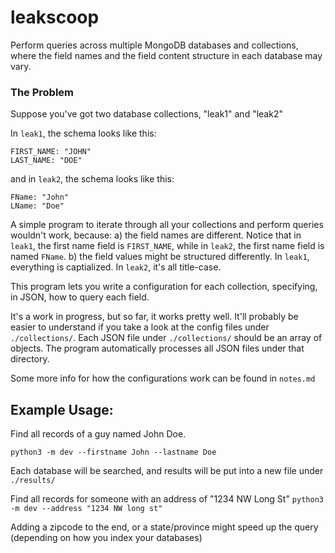 # leakscoop

Perform queries across multiple MongoDB databases and collections, where the field names and the field content structure in each database may vary.

### The Problem

Suppose you've got two database collections, "leak1" and "leak2"

In `leak1`, the schema looks like this:
```
FIRST_NAME: "JOHN"
LAST_NAME: "DOE"
```

and in `leak2`, the schema looks like this:

```
FName: "John"
LName: "Doe"
```

A simple program to iterate through all your collections and perform queries wouldn't work, because: 
  a) the field names are different. Notice that in `leak1`, the first name field is `FIRST_NAME`, while in `leak2`, the first name field is named `FName`. 
  b) the field values might be structured differently. In `leak1`, everything is captialized. In `leak2`, it's all title-case.

This program lets you write a configuration for each collection, specifying, in JSON, how to query each field. 

It's a work in progress, but so far, it works pretty well. It'll probably be easier to understand if you take a look at the config files under `./collections/`. Each JSON file under `./collections/` should be an array of objects. The program automatically processes all JSON files under that directory.

Some more info for how the configurations work can be found in `notes.md`


## Example Usage:

Find all records of a guy named John Doe.

`python3 -m dev --firstname John --lastname Doe`

Each database will be searched, and results will be put into a new file under `./results/`

Find all records for someone with an address of "1234 NW Long St"
`python3 -m dev --address "1234 NW long st"`

Adding a zipcode to the end, or a state/province might speed up the query (depending on how you index your databases)



